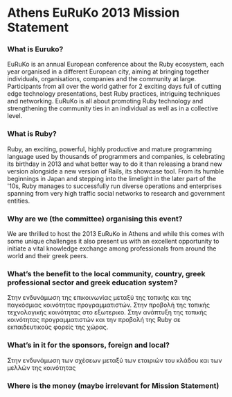 # Athens EuRuKo 2013 Mission Statement
  
### What is Euruko?
  EuRuKo is an annual European conference about the Ruby ecosystem,
  each year organised in a different European city, aiming at bringing
  together individuals, organisations, companies and the community at large. 
  Participants from all over the world gather for 2 exciting days full
  of cutting edge technology presentations, best Ruby practices,
  intriguing techniques and networking. EuRuKo is all about promoting
  Ruby technology and strengthening  the community ties in an individual
  as well as in a collective level.
  
### What is Ruby?
  Ruby, an exciting, powerful, highly productive and mature
  programming language used by thousands of programmers and companies,
  is celebrating its birthday in 2013 and what better way to do it
  than releasing a brand new version alongside a new version of Rails,
  its showcase tool. From its humble beginnings in Japan and stepping
  into the limelight in the later part of the '10s, Ruby manages to
  successfully run diverse operations and enterprises spanning from
  very high traffic social networks to research and government entities. 

### Why are we (the committee) organising this event?
   We are thrilled to host the 2013 EuRuKo in Athens and while this
   comes with some unique challenges it also present us with an excellent
   opportunity to initiate a vital knowledge exchange among
   professionals from around the world and their greek peers. 

### What’s the benefit to the local community, country, greek professional sector and greek education system?
   Στην ενδυνάμωση της επικοινωνίας μεταξύ της τοπικής και της
   παγκόσμιας κοινότητας προγραμματιστών.
   Στην προβολή της τοπικής τεχνολογικής κοινότητας στο εξωτερικο.
   Στην ανάπτυξη της τοπικής κοινότητας προγραμματιστών και την
   προβολή της Ruby σε εκπαιδευτικούς φορείς της χώρας.

### What’s in it for the sponsors, foreign and local?
   Στην ενδυνάμωση των σχέσεων μεταξύ των εταιριών του κλάδου και των
   μελλών της κοινότητας

   
### Where is the money (maybe irrelevant for Mission Statement)
